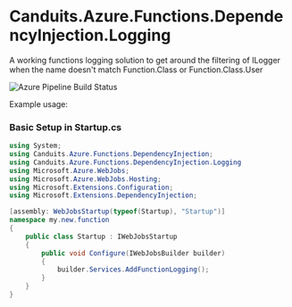 # Canduits.Azure.Functions.DependencyInjection.Logging
A working functions logging solution to get around the filtering of ILogger when the name doesn't match Function.Class or Function.Class.User

![Azure Pipeline Build Status](https://ianrathbone.visualstudio.com/Open%20Source/_apis/build/status/Build%20and%20Publish%20Canduits%20Functions%20DI%20Logging%20Package-clone "Azure Pipeline Build Status")

Example usage:
### Basic Setup in Startup.cs
```C#
using System;
using Canduits.Azure.Functions.DependencyInjection;
using Canduits.Azure.Functions.DependencyInjection.Logging
using Microsoft.Azure.WebJobs;
using Microsoft.Azure.WebJobs.Hosting;
using Microsoft.Extensions.Configuration;
using Microsoft.Extensions.DependencyInjection;

[assembly: WebJobsStartup(typeof(Startup), "Startup")]
namespace my.new.function
{
    public class Startup : IWebJobsStartup
    {
        public void Configure(IWebJobsBuilder builder)
        {
            builder.Services.AddFunctionLogging();
        }
    }
}

```
